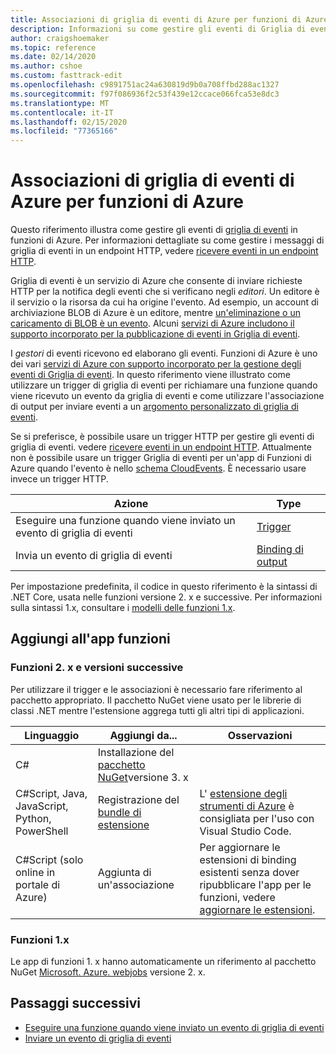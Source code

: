 ```yaml
---
title: Associazioni di griglia di eventi di Azure per funzioni di Azure
description: Informazioni su come gestire gli eventi di Griglia di eventi in Funzioni di Azure.
author: craigshoemaker
ms.topic: reference
ms.date: 02/14/2020
ms.author: cshoe
ms.custom: fasttrack-edit
ms.openlocfilehash: c9891751ac24a630819d9b0a708ffbd288ac1327
ms.sourcegitcommit: f97f086936f2c53f439e12ccace066fca53e8dc3
ms.translationtype: MT
ms.contentlocale: it-IT
ms.lasthandoff: 02/15/2020
ms.locfileid: "77365166"
---
```

# <a name="azure-event-grid-bindings-for-azure-functions"></a>Associazioni di griglia di eventi di Azure per funzioni di Azure

Questo riferimento illustra come gestire gli eventi di [griglia di eventi](../event-grid/overview.md) in funzioni di Azure. Per informazioni dettagliate su come gestire i messaggi di griglia di eventi in un endpoint HTTP, vedere [ricevere eventi in un endpoint HTTP](../event-grid/receive-events.md).

Griglia di eventi è un servizio di Azure che consente di inviare richieste HTTP per la notifica degli eventi che si verificano negli *editori*. Un editore è il servizio o la risorsa da cui ha origine l'evento. Ad esempio, un account di archiviazione BLOB di Azure è un editore, mentre [un'eliminazione o un caricamento di BLOB è un evento](../storage/blobs/storage-blob-event-overview.md). Alcuni [servizi di Azure includono il supporto incorporato per la pubblicazione di eventi in Griglia di eventi](../event-grid/overview.md#event-sources).

I *gestori* di eventi ricevono ed elaborano gli eventi. Funzioni di Azure è uno dei vari [servizi di Azure con supporto incorporato per la gestione degli eventi di Griglia di eventi](../event-grid/overview.md#event-handlers). In questo riferimento viene illustrato come utilizzare un trigger di griglia di eventi per richiamare una funzione quando viene ricevuto un evento da griglia di eventi e come utilizzare l'associazione di output per inviare eventi a un [argomento personalizzato di griglia di eventi](../event-grid/post-to-custom-topic.md).

Se si preferisce, è possibile usare un trigger HTTP per gestire gli eventi di griglia di eventi. vedere [ricevere eventi in un endpoint HTTP](../event-grid/receive-events.md). Attualmente non è possibile usare un trigger Griglia di eventi per un'app di Funzioni di Azure quando l'evento è nello [schema CloudEvents](../event-grid/cloudevents-schema.md#azure-functions). È necessario usare invece un trigger HTTP.

| Azione | Type |
|---------|---------|
| Eseguire una funzione quando viene inviato un evento di griglia di eventi | [Trigger](./functions-bindings-event-grid-trigger.md) |
| Invia un evento di griglia di eventi |[Binding di output](./functions-bindings-event-grid-output.md) |

Per impostazione predefinita, il codice in questo riferimento è la sintassi di .NET Core, usata nelle funzioni versione 2. x e successive. Per informazioni sulla sintassi 1.x, consultare i [modelli delle funzioni 1.x](https://github.com/Azure/azure-functions-templates/tree/v1.x/Functions.Templates/Templates).

## <a name="add-to-your-functions-app"></a>Aggiungi all'app funzioni

### <a name="functions-2x-and-higher"></a>Funzioni 2. x e versioni successive

Per utilizzare il trigger e le associazioni è necessario fare riferimento al pacchetto appropriato. Il pacchetto NuGet viene usato per le librerie di classi .NET mentre l'estensione aggrega tutti gli altri tipi di applicazioni.

| Linguaggio                                        | Aggiungi da...                                   | Osservazioni 
|-------------------------------------------------|---------------------------------------------|-------------|
| C#                                              | Installazione del [pacchetto NuGet]versione 3. x | |
| C#Script, Java, JavaScript, Python, PowerShell | Registrazione del [bundle di estensione]          | L' [estensione degli strumenti di Azure](https://marketplace.visualstudio.com/items?itemName=ms-vscode.vscode-node-azure-pack) è consigliata per l'uso con Visual Studio Code. |
| C#Script (solo online in portale di Azure)         | Aggiunta di un'associazione                            | Per aggiornare le estensioni di binding esistenti senza dover ripubblicare l'app per le funzioni, vedere [aggiornare le estensioni]. |

[core tools]: ./functions-run-local.md
[Bundle di estensione]: ./functions-bindings-register.md#extension-bundles
[Pacchetto NuGet]: https://www.nuget.org/packages/Microsoft.Azure.WebJobs.Extensions.EventGrid
[Aggiornare le estensioni]: ./install-update-binding-extensions-manual.md
[Azure Tools extension]: https://marketplace.visualstudio.com/items?itemName=ms-vscode.vscode-node-azure-pack

### <a name="functions-1x"></a>Funzioni 1.x

Le app di funzioni 1. x hanno automaticamente un riferimento al pacchetto NuGet [Microsoft. Azure. webjobs](https://www.nuget.org/packages/Microsoft.Azure.WebJobs) versione 2. x.

## <a name="next-steps"></a>Passaggi successivi
* [Eseguire una funzione quando viene inviato un evento di griglia di eventi](./functions-bindings-event-grid-trigger.md)
* [Inviare un evento di griglia di eventi](./functions-bindings-event-grid-trigger.md)
